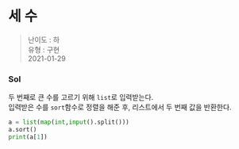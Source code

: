 # 세 수
> 난이도 : 하   
> 유형 : 구현  
> 2021-01-29

### Sol
두 번째로 큰 수를 고르기 위해 `list`로 입력받는다.   
입력받은 수를 `sort`함수로 정렬을 해준 후, 리스트에서 두 번째 값을 반환한다.
```python
a = list(map(int,input().split()))
a.sort()
print(a[1])
```